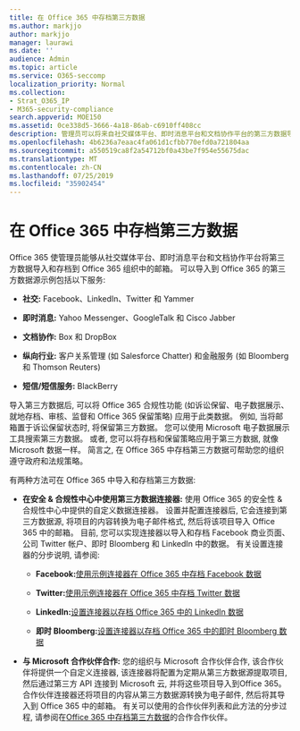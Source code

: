 ```yaml
---
title: 在 Office 365 中存档第三方数据
ms.author: markjjo
author: markjjo
manager: laurawi
ms.date: ''
audience: Admin
ms.topic: article
ms.service: O365-seccomp
localization_priority: Normal
ms.collection:
- Strat_O365_IP
- M365-security-compliance
search.appverid: MOE150
ms.assetid: 0ce338d5-3666-4a18-86ab-c6910ff408cc
description: 管理员可以将来自社交媒体平台、即时消息平台和文档协作平台的第三方数据导入 Office 365 组织中的邮箱。 这样, 你就可以在 Office 365 中存档 Facebook、Twitter 和其他第三方数据源中的数据。 然后, 您可以使用并应用适用于第三方数据的 Office 365 合规性功能 (如法律封存、电子数据展示、就地存档和保留策略)。
ms.openlocfilehash: 4b6236a7eaac4fa061d1cfbb770efd0a721804aa
ms.sourcegitcommit: a550519ca8f2a54712bf0a43be7f954e55675dac
ms.translationtype: MT
ms.contentlocale: zh-CN
ms.lasthandoff: 07/25/2019
ms.locfileid: "35902454"
---
```

# <a name="archive-third-party-data-in-office-365"></a>在 Office 365 中存档第三方数据

Office 365 使管理员能够从社交媒体平台、即时消息平台和文档协作平台将第三方数据导入和存档到 Office 365 组织中的邮箱。 可以导入到 Office 365 的第三方数据源示例包括以下服务: 
  
- **社交:** Facebook、LinkedIn、Twitter 和 Yammer 
    
- **即时消息:** Yahoo Messenger、GoogleTalk 和 Cisco Jabber 
    
- **文档协作:** Box 和 DropBox 
    
- **纵向行业:** 客户关系管理 (如 Salesforce Chatter) 和金融服务 (如 Bloomberg 和 Thomson Reuters) 
    
- **短信/短信服务:** BlackBerry 
    
导入第三方数据后, 可以将 Office 365 合规性功能 (如诉讼保留、电子数据展示、就地存档、审核、监督和 Office 365 保留策略) 应用于此类数据。 例如, 当将邮箱置于诉讼保留状态时, 将保留第三方数据。 您可以使用 Microsoft 电子数据展示工具搜索第三方数据。 或者, 您可以将存档和保留策略应用于第三方数据, 就像 Microsoft 数据一样。 简言之, 在 Office 365 中存档第三方数据可帮助您的组织遵守政府和法规策略。

有两种方法可在 Office 365 中导入和存档第三方数据:

- **在安全 & 合规性中心中使用第三方数据连接器:** 使用 Office 365 的安全性 & 合规性中心中提供的自定义数据连接器。 设置并配置连接器后, 它会连接到第三方数据源, 将项目的内容转换为电子邮件格式, 然后将该项目导入 Office 365 中的邮箱。 目前, 您可以实现连接器以导入和存档 Facebook 商业页面、公司 Twitter 帐户、即时 Bloomberg 和 LinkedIn 中的数据。 有关设置连接器的分步说明, 请参阅:
   
   - **Facebook:**[使用示例连接器在 Office 365 中存档 Facebook 数据](archive-facebook-data-with-sample-connector.md)
  
   - **Twitter:**[使用示例连接器在 Office 365 中存档 Twitter 数据](archive-twitter-data-with-sample-connector.md)
    
   - **LinkedIn:**[设置连接器以存档 Office 365 中的 LinkedIn 数据](archive-linkedin-data.md)

   - **即时 Bloomberg:**[设置连接器以存档 Office 365 中的即时 Bloomberg 数据](archive-instant-bloomberg-data.md)

- **与 Microsoft 合作伙伴合作:** 您的组织与 Microsoft 合作伙伴合作, 该合作伙伴将提供一个自定义连接器, 该连接器将配置为定期从第三方数据源提取项目, 然后通过第三方 API 连接到 Microsoft 云, 并将这些项目导入到Office 365。 合作伙伴连接器还将项目的内容从第三方数据源转换为电子邮件, 然后将其导入到 Office 365 中的邮箱。 有关可以使用的合作伙伴列表和此方法的分步过程, 请参阅在[Office 365 中存档第三方数据](work-with-partner-to-archive-third-party-data.md)的合作合作伙伴。
